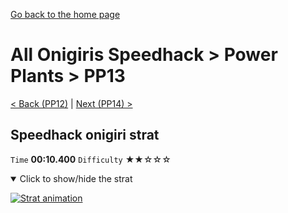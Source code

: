 [Go back to the home page](https://github.com/Doublevil/scbspeedrun)

# All Onigiris Speedhack > Power Plants > PP13

[< Back (PP12)](https://github.com/Doublevil/scbspeedrun/blob/main/levels/arb_sh/pp/PP12.md) | [Next (PP14) >](https://github.com/Doublevil/scbspeedrun/blob/main/levels/arb_sh/pp/PP14.md)

## Speedhack onigiri strat

`Time` **00:10.400** `Difficulty` ★★☆☆☆
<details open>
  <summary>Click to show/hide the strat</summary>

  [![Strat animation](https://github.com/Doublevil/scbspeedrun/blob/main/media/levels/pp/PP13_S_Onigiri.webp)](https://github.com/Doublevil/scbspeedrun/blob/main/media/levels/pp/PP13_S_Onigiri.mp4?raw=true)
</details>
